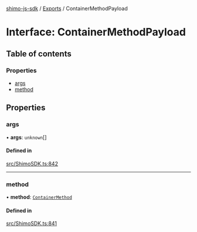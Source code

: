 [shimo-js-sdk](../README.md) / [Exports](../modules.md) / ContainerMethodPayload

# Interface: ContainerMethodPayload

## Table of contents

### Properties

- [args](ContainerMethodPayload.md#args)
- [method](ContainerMethodPayload.md#method)

## Properties

### args

• **args**: `unknown`[]

#### Defined in

[src/ShimoSDK.ts:842](https://github.com/shimohq/shimo-js-sdk/blob/adbcbcd/src/ShimoSDK.ts#L842)

___

### method

• **method**: [`ContainerMethod`](../enums/ContainerMethod.md)

#### Defined in

[src/ShimoSDK.ts:841](https://github.com/shimohq/shimo-js-sdk/blob/adbcbcd/src/ShimoSDK.ts#L841)
